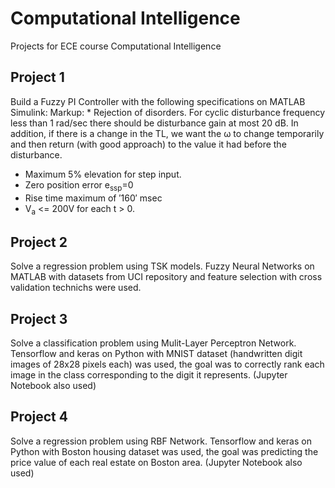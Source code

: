 # Computational Intelligence
Projects for ECE course Computational Intelligence
## Project 1
Build a Fuzzy PI Controller with the following specifications on MATLAB Simulink:
Markup: * Rejection of disorders. For cyclic disturbance frequency less than 1 rad/sec there should be disturbance gain at most 20 dB. In addition, if there is a change in the TL, we want the ω to change temporarily and then return (with good approach) to the value it had before the disturbance.
* Maximum 5% elevation for step input.
* Zero position error e<sub>ssp</sub>=0
* Rise time maximum of $'160'$ msec
* V<sub>a</sub> <= 200V for each t > 0.
## Project 2
Solve a regression problem using TSK models. Fuzzy Neural Networks on MATLAB with datasets from UCI repository and feature selection with cross validation technichs were used.

## Project 3
Solve a classification problem using Mulit-Layer Perceptron Network. Tensorflow and keras on Python with MNIST dataset (handwritten digit images of 28x28 pixels each) was used, the goal was to correctly rank each image in the class corresponding to the digit it represents. (Jupyter Notebook also used)

## Project 4
Solve a regression problem using RBF Network. Tensorflow and keras on Python with Boston housing dataset was used, the goal was predicting the price value of each real estate on Boston area. (Jupyter Notebook also used)
